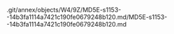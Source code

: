 .git/annex/objects/W4/9Z/MD5E-s1153--14b3fa1114a7421c190fe0679248b120.md/MD5E-s1153--14b3fa1114a7421c190fe0679248b120.md